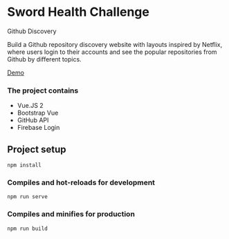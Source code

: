 # Sword Health Challenge

Github Discovery

Build a Github repository discovery website with layouts inspired by Netflix, where users login to their accounts and see the popular repositories from Github by different topics.

[Demo](https://sword-challenge-git-main-bfervilha.vercel.app/)

### The project contains

- Vue.JS 2
- Bootstrap Vue
- GitHub API
- Firebase Login

## Project setup

```
npm install
```

### Compiles and hot-reloads for development

```
npm run serve
```

### Compiles and minifies for production

```
npm run build
```
